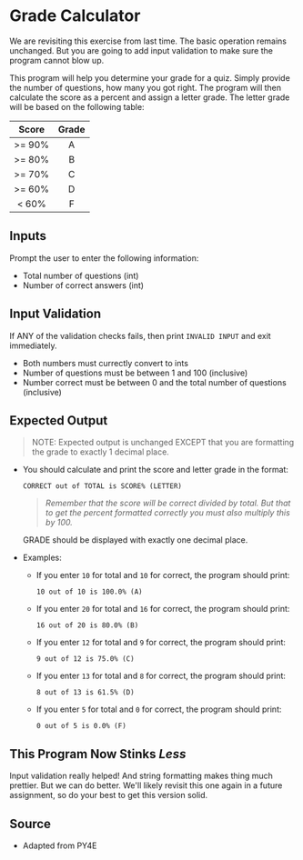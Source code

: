 # Grade Calculator

We are revisiting this exercise from last time. The basic operation remains
unchanged. But you are going to add input validation to make sure the program
cannot blow up.

This program will help you determine your grade for a quiz. Simply provide the
number of questions, how many you got right. The program will then calculate the
score as a percent and assign a letter grade. The letter grade will be based on
the following table:

| Score   | Grade |
|:-------:|:-----:|
| >= 90%  |   A   |
| >= 80%  |   B   |
| >= 70%  |   C   |
| >= 60%  |   D   |
|  < 60%  |   F   |

## Inputs

Prompt the user to enter the following information:

- Total number of questions (int)
- Number of correct answers (int)

## Input Validation

If ANY of the validation checks fails, then print `INVALID INPUT` and exit
immediately.

- Both numbers must currectly convert to ints
- Number of questions must be between 1 and 100 (inclusive)
- Number correct must be between 0 and the total number of questions (inclusive)

## Expected Output

> NOTE: Expected output is unchanged EXCEPT that you are formatting the grade to
> exactly 1 decimal place.

- You should calculate and print the score and letter grade in the format:

  `CORRECT out of TOTAL is SCORE% (LETTER)`

  > _Remember that the score will be correct divided by total. But that to get
  > the percent formatted correctly you must also multiply this by 100._

  GRADE should be displayed with exactly one decimal place.

- Examples:

    - If you enter `10` for total and `10` for correct, the program should print:

      `10 out of 10 is 100.0% (A)`

    - If you enter `20` for total and `16` for correct, the program should print:

      `16 out of 20 is 80.0% (B)`

    - If you enter `12` for total and `9` for correct, the program should print:

      `9 out of 12 is 75.0% (C)`

    - If you enter `13` for total and `8` for correct, the program should print:

      `8 out of 13 is 61.5% (D)`

    - If you enter `5` for total and `0` for correct, the program should print:

      `0 out of 5 is 0.0% (F)`

## This Program Now Stinks _Less_

Input validation really helped! And string formatting makes thing much prettier.
But we can do better. We'll likely revisit this one again in a future
assignment, so do your best to get this version solid.

## Source
- Adapted from PY4E
